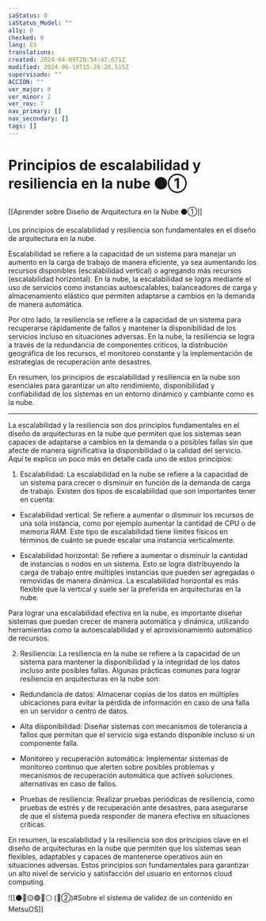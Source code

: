 ```yaml
---
iaStatus: 0
iaStatus_Model: ""
a11y: 0
checked: 0
lang: ES
translations: 
created: 2024-04-09T20:54:47.671Z
modified: 2024-06-10T15:26:26.515Z
supervisado: ""
ACCION: ""
ver_major: 0
ver_minor: 2
ver_rev: 7
nav_primary: []
nav_secondary: []
tags: []
---
```

# Principios de escalabilidad y resiliencia en la nube ⚫①

[[Aprender sobre Diseño de Arquitectura en la Nube ⚫①]]

Los principios de escalabilidad y resiliencia son fundamentales en el diseño de arquitectura en la nube. 

Escalabilidad se refiere a la capacidad de un sistema para manejar un aumento en la carga de trabajo de manera eficiente, ya sea aumentando los recursos disponibles (escalabilidad vertical) o agregando más recursos (escalabilidad horizontal). En la nube, la escalabilidad se logra mediante el uso de servicios como instancias autoescalables, balanceadores de carga y almacenamiento elástico que permiten adaptarse a cambios en la demanda de manera automática.

Por otro lado, la resiliencia se refiere a la capacidad de un sistema para recuperarse rápidamente de fallos y mantener la disponibilidad de los servicios incluso en situaciones adversas. En la nube, la resiliencia se logra a través de la redundancia de componentes críticos, la distribución geográfica de los recursos, el monitoreo constante y la implementación de estrategias de recuperación ante desastres.

En resumen, los principios de escalabilidad y resiliencia en la nube son esenciales para garantizar un alto rendimiento, disponibilidad y confiabilidad de los sistemas en un entorno dinámico y cambiante como es la nube.


---

La escalabilidad y la resiliencia son dos principios fundamentales en el diseño de arquitecturas en la nube que permiten que los sistemas sean capaces de adaptarse a cambios en la demanda o a posibles fallas sin que afecte de manera significativa la disponibilidad o la calidad del servicio. Aquí te explico un poco más en detalle cada uno de estos principios:

1. Escalabilidad:
La escalabilidad en la nube se refiere a la capacidad de un sistema para crecer o disminuir en función de la demanda de carga de trabajo. Existen dos tipos de escalabilidad que son importantes tener en cuenta:

- Escalabilidad vertical: Se refiere a aumentar o disminuir los recursos de una sola instancia, como por ejemplo aumentar la cantidad de CPU o de memoria RAM. Este tipo de escalabilidad tiene límites físicos en términos de cuánto se puede escalar una instancia verticalmente.

- Escalabilidad horizontal: Se refiere a aumentar o disminuir la cantidad de instancias o nodos en un sistema. Esto se logra distribuyendo la carga de trabajo entre múltiples instancias que pueden ser agregadas o removidas de manera dinámica. La escalabilidad horizontal es más flexible que la vertical y suele ser la preferida en arquitecturas en la nube.

Para lograr una escalabilidad efectiva en la nube, es importante diseñar sistemas que puedan crecer de manera automática y dinámica, utilizando herramientas como la autoescalabilidad y el aprovisionamiento automático de recursos.

2. Resiliencia:
La resiliencia en la nube se refiere a la capacidad de un sistema para mantener la disponibilidad y la integridad de los datos incluso ante posibles fallas. Algunas prácticas comunes para lograr resiliencia en arquitecturas en la nube son:

- Redundancia de datos: Almacenar copias de los datos en múltiples ubicaciones para evitar la pérdida de información en caso de una falla en un servidor o centro de datos.

- Alta disponibilidad: Diseñar sistemas con mecanismos de tolerancia a fallos que permitan que el servicio siga estando disponible incluso si un componente falla.

- Monitoreo y recuperación automática: Implementar sistemas de monitoreo continuo que alerten sobre posibles problemas y mecanismos de recuperación automática que activen soluciones alternativas en caso de fallos.

- Pruebas de resiliencia: Realizar pruebas periódicas de resiliencia, como pruebas de estrés y de recuperación ante desastres, para asegurarse de que el sistema pueda responder de manera efectiva en situaciones críticas.

En resumen, la escalabilidad y la resiliencia son dos principios clave en el diseño de arquitecturas en la nube que permiten que los sistemas sean flexibles, adaptables y capaces de mantenerse operativos aún en situaciones adversas. Estos principios son fundamentales para garantizar un alto nivel de servicio y satisfacción del usuario en entornos cloud computing.

![[⚫🔴🟡🟢🔵⚪ (🔴②)#Sobre el sistema de validez de un contenido en MetsuOS]]